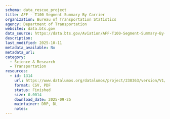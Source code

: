 ```yaml
---
schema: data_rescue_project 
title: AFF - T100 Segment Summary By Carrier
organization: Bureau of Transportation Statistics
agency: Department of Transportation
websites: data.bts.gov
data_source: https://data.bts.gov/Aviation/AFF-T100-Segment-Summary-By-Carrier/q4tb-tbff/about_data
description: 
last_modified: 2025-10-11
metadata_available: No
metadata_url: 
category:
  - Science & Research 
  - Transportation 
resources:
  - id: 1314
    url: https://www.datalumos.org/datalumos/project/238363/version/V1/view
    format: CSV, PDF
    status: Finished
    size: 0.0014
    download_date: 2025-09-25
    maintainer: DRP, DL
    notes: 
---
```


